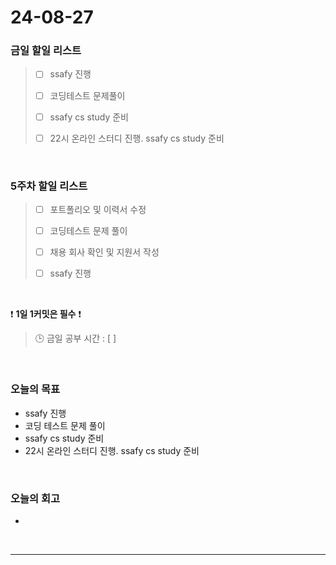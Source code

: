 # 24-08-27
### 금일 할일 리스트
> - [ ]  ssafy 진행
>
> - [ ]  코딩테스트 문제풀이
>
> - [ ]  ssafy cs study 준비
>
> - [ ]  22시 온라인 스터디 진행. ssafy cs study 준비

<br/>

### 5주차 할일 리스트  
> - [ ]  포트폴리오 및 이력서 수정
>
> - [ ]  코딩테스트 문제 풀이
>
> - [ ]  채용 회사 확인 및 지원서 작성
>
> - [ ]  ssafy 진행

<br/>

❗ **1일 1커밋은 필수** ❗
> 🕒 금일 공부 시간 : [  ]

<br/>

### 오늘의 목표
- ssafy 진행
- 코딩 테스트 문제 풀이
- ssafy cs study 준비
- 22시 온라인 스터디 진행. ssafy cs study 준비

<br>

### 오늘의 회고
- 



<br/>

------------  
